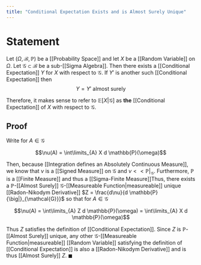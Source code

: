 ```yaml
---
title: "Conditional Expectation Exists and is Almost Surely Unique"
---
```


# Statement
Let $(\Omega, \mathcal{B}, \mathbb{P})$ be a [[Probability Space]] and let $X$ be a [[Random Variable]] on $\Omega$. Let $\mathcal{G} \subset \mathcal{B}$ be a sub-[[Sigma Algebra]]. Then there exists a [[Conditional Expectation]]  $Y$ for $X$ with respect to $\mathcal{G}$. If $Y'$ is another such [[Conditional Expectation]] then $$Y = Y' \text{ almost surely}$$

Therefore, it makes sense to refer to $\mathbb{E}[X|\mathcal{G}]$ as **the** [[Conditional Expectation]] of $X$ with respect to $\mathcal{G}$.

## Proof
Write for $A \in \mathcal{G}$

$$\nu(A) = \int\limits_{A} X d \mathbb{P}(\omega)$$

Then, because [[Integration defines an Absolutely Continuous Measure]], we know that $\nu$ is a [[Signed Measure]] on $\mathcal{G}$ and $\nu << \mathbb{P} {\big|}_{\mathcal{G}}$. Furthermore, $\mathbb{P}$ is a [[Finite Measure]] and thus a [[Sigma-Finite Measure]]Thus, there exists a $\mathbb{P}$-[[Almost Surely]] $\mathcal{G}$-[[Measureable Function|measureable]] unique [[Radon-Nikodym Derivative]] $Z = \frac{d\nu}{d \mathbb{P} {\big|}_{\mathcal{G}}}$ so that for $A \in \mathcal{G}$

$$\nu(A) = \int\limits_{A} Z d \mathbb{P}(\omega) = \int\limits_{A} X d \mathbb{P}(\omega)$$

Thus $Z$ satisfies the definition of [[Conditional Expectation]]. Since $Z$ is $\mathbb{P}$-[[Almost Surely]] unique, any other $\mathcal{G}$-[[Measureable Function|measureable]] [[Random Variable]] satisfying the definition of [[Conditional Expectation]] is also a [[Radon-Nikodym Derivative]] and is thus [[Almost Surely]] $Z$. $\blacksquare$